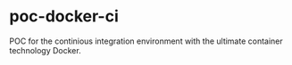 # poc-docker-ci
POC for the continious integration environment with the ultimate container technology Docker.
